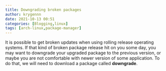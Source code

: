 ```yaml
---
title: Downgrading broken packages
author: krygennn
date: 2021-10-13 00:51
categories: [Blogging,linux]
tags: [arch-linux,package-manager]
---
```

It is possible to get broken updates when using rolling release operating systems. If that kind of broken package release hit on you some day, you may
want to downgrade your upgraded package to the previous version, or maybe you are not comfortable with newer version of some application. To do that,
we will need to download a package called **downgrade**.


